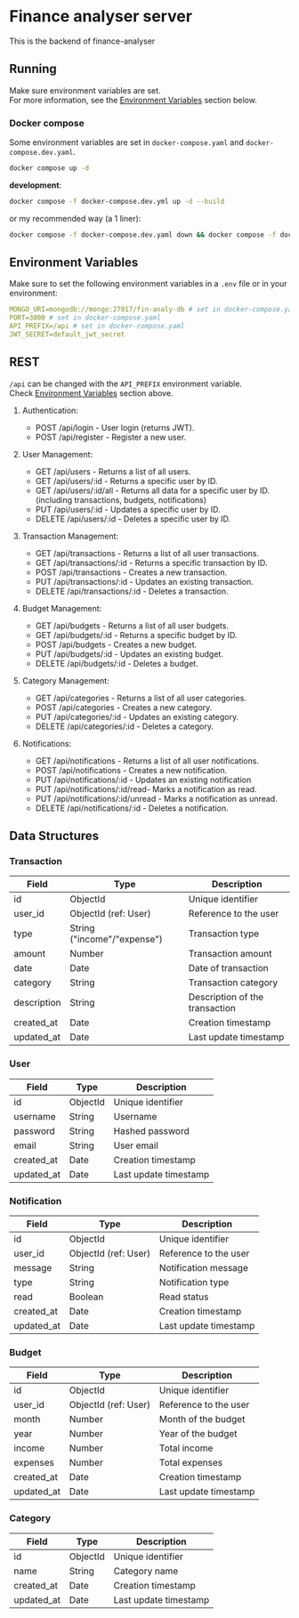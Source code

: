 # Finance analyser server
This is the backend of finance-analyser
 
## Running

Make sure environment variables are set.  
For more information, see the [Environment Variables](#environment-variables) section below.

### Docker compose

Some environment variables are set in `docker-compose.yaml` and `docker-compose.dev.yaml`.

```bash
docker compose up -d
```

**development**:
```bash
docker compose -f docker-compose.dev.yml up -d --build
```
or my recommended way (a 1 liner):
```bash
docker compose -f docker-compose.dev.yaml down && docker compose -f docker-compose.dev.yaml up --build -d && docker compose logs fin-analy-express -f
```

## Environment Variables

Make sure to set the following environment variables in a `.env` file or in your environment:
```yaml
MONGO_URI=mongodb://mongo:27017/fin-analy-db # set in docker-compose.yaml
PORT=3000 # set in docker-compose.yaml
API_PREFIX=/api # set in docker-compose.yaml
JWT_SECRET=default_jwt_secret
```



## REST
`/api` can be changed with the `API_PREFIX` environment variable.  
Check [Environment Variables](#environment-variables) section above.

1. Authentication:
    - POST /api/login - User login (returns JWT).
    - POST /api/register - Register a new user.

2. User Management:
    - GET /api/users - Returns a list of all users.
    - GET /api/users/:id - Returns a specific user by ID.
    - GET /api/users/:id/all - Returns all data for a specific user by ID. (including transactions, budgets, notifications)
    - PUT /api/users/:id - Updates a specific user by ID.
    - DELETE /api/users/:id - Deletes a specific user by ID.

3. Transaction Management:
    - GET /api/transactions - Returns a list of all user transactions.
    - GET /api/transactions/:id - Returns a specific transaction by ID.
    - POST /api/transactions - Creates a new transaction.
    - PUT /api/transactions/:id - Updates an existing transaction.
    - DELETE /api/transactions/:id - Deletes a transaction.

4. Budget Management:
    - GET /api/budgets - Returns a list of all user budgets.
    - GET /api/budgets/:id - Returns a specific budget by ID.
    - POST /api/budgets - Creates a new budget.
    - PUT /api/budgets/:id - Updates an existing budget.
    - DELETE /api/budgets/:id - Deletes a budget.

5. Category Management:
    - GET /api/categories - Returns a list of all user categories.
    - POST /api/categories - Creates a new category.
    - PUT /api/categories/:id - Updates an existing category.
    - DELETE /api/categories/:id - Deletes a category.

6. Notifications:
    - GET /api/notifications - Returns a list of all user notifications.
    - POST /api/notifications - Creates a new notification.
    - PUT /api/notifications/:id - Updates an existing notification
    - PUT /api/notifications/:id/read- Marks a notification as read.
    - PUT /api/notifications/:id/unread - Marks a notification as unread.
    - DELETE /api/notifications/:id - Deletes a notification.

## Data Structures

### Transaction

| Field       | Type                      | Description                        |
|-------------|---------------------------|------------------------------------|
| id          | ObjectId                  | Unique identifier                  |
| user_id     | ObjectId (ref: User)      | Reference to the user              |
| type        | String ("income"/"expense")| Transaction type                   |
| amount      | Number                    | Transaction amount                 |
| date        | Date                      | Date of transaction                |
| category    | String                    | Transaction category               |
| description | String                    | Description of the transaction     |
| created_at  | Date                      | Creation timestamp                 |
| updated_at  | Date                      | Last update timestamp              |

### User

| Field      | Type     | Description            |
|------------|----------|------------------------|
| id         | ObjectId | Unique identifier      |
| username   | String   | Username               |
| password   | String   | Hashed password        |
| email      | String   | User email             |
| created_at | Date     | Creation timestamp     |
| updated_at | Date     | Last update timestamp  |

### Notification

| Field      | Type                 | Description                  |
|------------|----------------------|------------------------------|
| id         | ObjectId             | Unique identifier            |
| user_id    | ObjectId (ref: User) | Reference to the user        |
| message    | String               | Notification message         |
| type       | String               | Notification type            |
| read       | Boolean              | Read status                  |
| created_at | Date                 | Creation timestamp           |
| updated_at | Date                 | Last update timestamp        |

### Budget

| Field      | Type                 | Description                  |
|------------|----------------------|------------------------------|
| id         | ObjectId             | Unique identifier            |
| user_id    | ObjectId (ref: User) | Reference to the user        |
| month      | Number               | Month of the budget          |
| year       | Number               | Year of the budget           |
| income     | Number               | Total income                 |
| expenses   | Number               | Total expenses               |
| created_at | Date                 | Creation timestamp           |
| updated_at | Date                 | Last update timestamp        |

### Category

| Field      | Type     | Description            |
|------------|----------|------------------------|
| id         | ObjectId | Unique identifier      |
| name       | String   | Category name          |
| created_at | Date     | Creation timestamp     |
| updated_at | Date     | Last update timestamp  |
